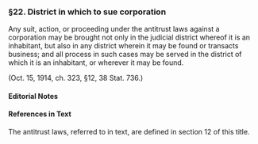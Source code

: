 ### §22. District in which to sue corporation ###

Any suit, action, or proceeding under the antitrust laws against a corporation may be brought not only in the judicial district whereof it is an inhabitant, but also in any district wherein it may be found or transacts business; and all process in such cases may be served in the district of which it is an inhabitant, or wherever it may be found.

(Oct. 15, 1914, ch. 323, §12, 38 Stat. 736.)

#### **Editorial Notes** ####

#### References in Text ####

The antitrust laws, referred to in text, are defined in section 12 of this title.